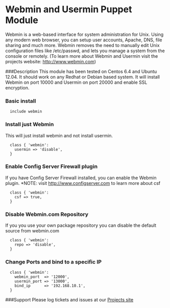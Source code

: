 Webmin and Usermin Puppet Module
================================
Webmin is a web-based interface for system administration for Unix. Using any modern web browser, you can setup user accounts, Apache, DNS, file sharing and much more. Webmin removes the need to manually edit Unix configuration files like /etc/passwd, and lets you manage a system from the console or remotely.
(To learn more about  Webmin and Usermin visit the projects website: http://www.webmin.com)

###Description
This module has been tested on Centos 6.4 and Ubuntu 12.04. It should work on any Redhat or Debian based system. It will install Webmin on port 10000 and Usermin on port 20000 and enable SSL encryption.


### Basic install
```
  include webmin
```
### Install just Webmin
This will just install webmin and not install usermin.
```
  class { 'webmin':
    usermin => 'disable',
  }
```
### Enable Config Server Firewall plugin
If you have Config Server Firewall installed, you can enable the Webmin plugin.
*NOTE: visit http://www.configserver.com to learn more about csf
```
  class { 'webmin':
    csf => true,
  }

```
### Disable Webmin.com Repository
If you you use your own package repository you can disable the default source from webmin.com
```
  class { 'webmin':
    repo => 'disable',
  }

```
### Change Ports and bind to a specific IP
```
  class { 'webmin':
    webmin_port  => '12000',
    usermin_port => '13000',
    bind_ip      => '192.168.10.1',
  }

```
###Support
Please log tickets and issues at our [Projects site](https://github.com/panaman/puppet-webmin/issues)
